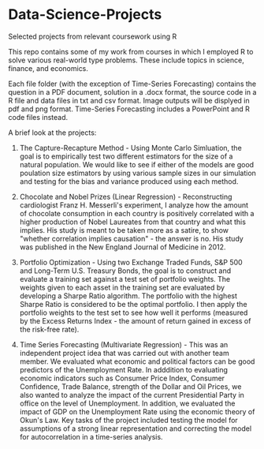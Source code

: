 # Data-Science-Projects
Selected projects from relevant coursework using R

This repo contains some of my work from courses in which I employed R to solve various real-world type problems. These include topics in science, finance, and economics.

Each file folder (with the exception of Time-Series Forecasting) contains the question in a PDF document, solution in a .docx format, the source code in a R file and data files in txt and csv format. Image outputs will be displyed in pdf and png format. Time-Series Forecasting includes a PowerPoint and R code files instead.

A brief look at the projects:

1) The Capture-Recapture Method - Using Monte Carlo Simluation, the goal is to empirically test two different estimators for the size of a natural population. We would like to see if either of the models are good poulation size estimators by using various sample sizes in our simulation and testing for the bias and variance produced using each method.

2) Chocolate and Nobel Prizes (Linear Regression) - Reconstructing cardiologist Franz H. Messerli's experiment, I analyze how the amount of chocolate consumption in each country is positively correlated with a higher production of Nobel Laureates from that country and what this implies. His study is meant to be taken more as a satire, to show "whether correlation implies causation" - the answer is no. His study was published in the New England Journal of Medicine in 2012.

3) Portfolio Optimization - Using two Exchange Traded Funds, S&P 500 and Long-Term U.S. Treasury Bonds, the goal is to construct and evaluate a training set against a test set of portfolio weights. The weights given to each asset in the training set are evaluated by developing a Sharpe Ratio algorithm. The portfolio with the highest Sharpe Ratio is considered to be the optimal portfolio. I then apply the portfolio weights to the test set to see how well it performs (measured by the Excess Returns Index - the amount of return gained in excess of the risk-free rate).

4) Time Series Forecasting (Multivariate Regression) - This was an independent project idea that was carried out with another team member. We evaluated what economic and political factors can be good predictors of the Unemployment Rate. In adddition to evaluating economic indicators such as Consumer Price Index, Consumer Confidence, Trade Balance, strength of the Dollar and Oil Prices, we also wanted to analyze the impact of the current Presidential Party in office on the level of Unemployment. In addition,  we evaluated the impact of GDP on the Unemployment Rate using the economic theory of Okun's Law. Key tasks of the project included testing the model for assumptions of a strong linear representation and correcting the model for autocorrelation in a time-series analysis.

